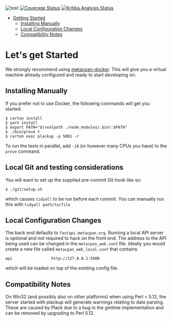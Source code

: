 ![test](https://github.com/metacpan/metacpan-web/workflows/test/badge.svg?branch=master)
[![Coverage Status](https://coveralls.io/repos/metacpan/metacpan-web/badge.svg)](https://coveralls.io/r/metacpan/metacpan-web)
[![Kritika Analysis Status](https://kritika.io/users/oalders/repos/4190324575950687/heads/master/status.svg)](https://kritika.io/users/oalders/repos/4190324575950687/heads/master/)

<!-- vim-markdown-toc GFM -->

* [Getting Started](#getting-started)
    * [Installing Manually](#installing-manually)
    * [Local Configuration Changes](#local-configuration-changes)
    * [Compatibility Notes](#compatibility-notes)

<!-- vim-markdown-toc -->

# Let's get Started

We strongly recommend using [metacpan-docker](https://github.com/metacpan/metacpan-docker).
This will give you a virtual machine already configured and ready to start developing on.

## Installing Manually

If you prefer not to use Docker, the following commands will get you started:

    $ carton install
    $ yarn install
    $ export PATH="$(realpath ./node_modules/.bin):$PATH"
    $ ./bin/prove t
    $ carton exec plackup -p 5001 -r

To run the tests in parallel, add `-j8` (or however many CPUs you have) to the
`prove` command.

## Local Git and testing considerations

You will want to set up the supplied pre-commit Git hook like so:

    $ ./git/setup.sh

which causes `tidyall` to be run before each commit. You can manually
run this with `tidyall path/to/file`

## Local Configuration Changes

The back end defaults to `fastapi.metacpan.org`. Running a local API server is
optional and not required to hack on the front end.  The address to the API
being used can be changed in the `metacpan_web.conf` file.  Ideally you would create a
new file called `metacpan_web_local.conf` that contains

    api                 http://127.0.0.1:5000

which will be loaded on top of the existing config file.

## Compatibility Notes

On Win32 (and possibly also on other platforms) when using Perl < 5.12, the
server started with plackup will generate warnings relating to date parsing.
These are caused by Plack due to a bug in the gmtime implementation and can be
removed by upgrading to Perl 5.12.
